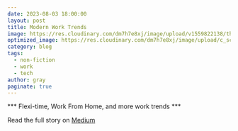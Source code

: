 ```yaml
---
date: 2023-08-03 18:00:00
layout: post
title: Modern Work Trends
image: https://res.cloudinary.com/dm7h7e8xj/image/upload/v1559822138/theme9_v273a9.jpg
optimized_image: https://res.cloudinary.com/dm7h7e8xj/image/upload/c_scale,w_380/v1559822138/theme9_v273a9.jpg
category: blog
tags:
  - non-fiction
  - work
  - tech
author: gray
paginate: true
---
```


*** Flexi-time, Work From Home, and more work trends ***


Read the full story on [Medium](https://todorokis.medium.com/modern-work-trends-98dbec97d632)
